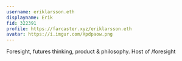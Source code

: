 ```yaml
---
username: eriklarsson.eth
displayname: Erik
fid: 322391
profile: https://farcaster.xyz/eriklarsson.eth
avatar: https://i.imgur.com/Xpdpaow.png
---
```


Foresight, futures thinking, product & philosophy. Host of /foresight
